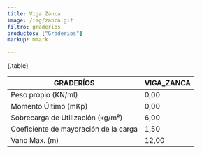 ```yaml
---
title: Viga Zanca
image: /img/zanca.gif
filtro: graderios
productos: ["Graderios"]
markup: mmark

---
```

{.table}

|GRADERÍOS|VIGA_ZANCA|
|--- |--- |
|Peso propio (KN/ml)|0,00|
|Momento Último (mKp)|0,00|
|Sobrecarga de Utilización (kg/m²)|6,00|
|Coeficiente de mayoración de la carga|1,50|
|Vano Max. (m)|12,00|
